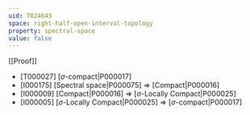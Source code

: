 ```yaml
---
uid: T024643
space: right-half-open-interval-topology
property: spectral-space
value: false
---
```

[[Proof]]

* [T000027] [$\sigma$-compact|P000017]
* [I000175] [Spectral space|P000075] => [Compact|P000016]
* [I000009] [Compact|P000016] => [$\sigma$-Locally Compact|P000025]
* [I000005] [$\sigma$-Locally Compact|P000025] => [$\sigma$-compact|P000017]

